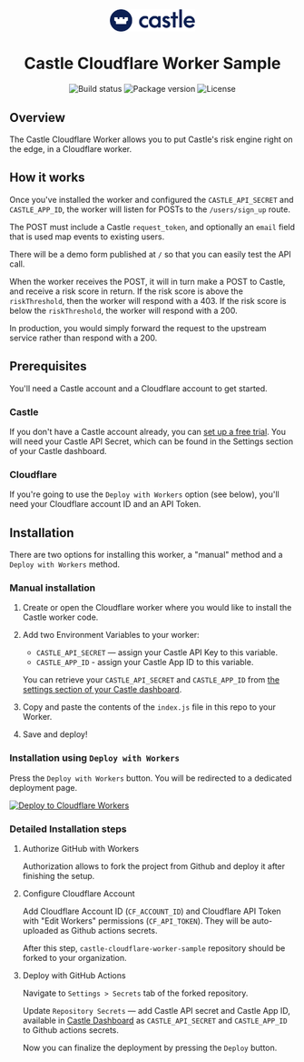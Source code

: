<div align="center">
  <img align="center" alt="Castle logo" src='./assets/castle-logo.svg' width='150'/>
</div>
<div align="center">
  <h1>Castle Cloudflare Worker Sample</h1>
</div>
<div align="center">
  <image alt="Build status" src="https://img.shields.io/github/workflow/status/castle/castle-cloudflare-worker-sample/Build"/>
  <image alt="Package version" src="https://img.shields.io/github/package-json/v/castle/castle-cloudflare-worker-sample"/>
  <image alt="License" src="https://img.shields.io/github/license/castle/castle-cloudflare-worker-sample"/>
</div>

## Overview

The Castle Cloudflare Worker allows you to put Castle's risk engine right on the edge, in a Cloudflare worker.

## How it works

Once you've installed the worker and configured the `CASTLE_API_SECRET` and `CASTLE_APP_ID`, the worker will listen for POSTs to the `/users/sign_up` route.

The POST must include a Castle `request_token`, and optionally an `email` field that is used map events to existing users.

There will be a demo form published at `/` so that you can easily test the API call.

When the worker receives the POST, it will in turn make a POST to Castle, and receive a risk score in return. If the risk score is above the `riskThreshold`, then the worker will respond with a 403. If the risk score is below the `riskThreshold`, the worker will respond with a 200.

In production, you would simply forward the request to the upstream service rather than respond with a 200.

## Prerequisites

You'll need a Castle account and a Cloudflare account to get started.

### Castle

If you don't have a Castle account already, you can [set up a free trial](https://dashboard.castle.io/signup/new). You will need your Castle API Secret, which can be found in the Settings section of your Castle dashboard.

### Cloudflare

If you're going to use the `Deploy with Workers` option (see below), you'll need your Cloudflare account ID and an API Token.

## Installation

There are two options for installing this worker, a "manual" method and a `Deploy with Workers` method.

### Manual installation

1. Create or open the Cloudflare worker where you would like to install the Castle worker code.

2. Add two Environment Variables to your worker:

    * `CASTLE_API_SECRET` — assign your Castle API Key to this variable.
    * `CASTLE_APP_ID` - assign your Castle App ID to this variable.

    You can retrieve your `CASTLE_API_SECRET` and `CASTLE_APP_ID` from [the settings section of your Castle dashboard](https://dashboard.castle.io/settings/general).

3. Copy and paste the contents of the `index.js` file in this repo to your Worker.

4. Save and deploy!

### Installation using `Deploy with Workers`

Press the `Deploy with Workers` button. You will be redirected to a dedicated deployment page.

  [![Deploy to Cloudflare Workers](https://deploy.workers.cloudflare.com/button)](https://deploy.workers.cloudflare.com/?url=https://github.com/castle/castle-cloudflare-worker-sample)

### Detailed Installation steps

1. Authorize GitHub with Workers

    Authorization allows to fork the project from Github and deploy it after finishing the setup.

2. Configure Cloudflare Account

    Add Cloudflare Account ID (`CF_ACCOUNT_ID`) and Cloudflare API Token with "Edit Workers" permissions (`CF_API_TOKEN`). They will be auto-uploaded as Github actions secrets.

    After this step, `castle-cloudflare-worker-sample` repository should be forked to your organization.

3. Deploy with GitHub Actions

    Navigate to `Settings > Secrets` tab of the forked repository.

    Update `Repository Secrets` — add Castle API secret and Castle App ID, available in [Castle Dashboard](https://dashboard.castle.io/settings/general) as `CASTLE_API_SECRET` and `CASTLE_APP_ID` to Github actions secrets.

    Now you can finalize the deployment by pressing the `Deploy` button.
